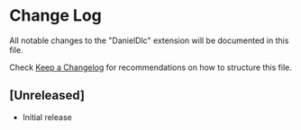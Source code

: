 # Change Log

All notable changes to the "DanielDlc" extension will be documented in this file.

Check [Keep a Changelog](http://keepachangelog.com/) for recommendations on how to structure this file.

## [Unreleased]

- Initial release
